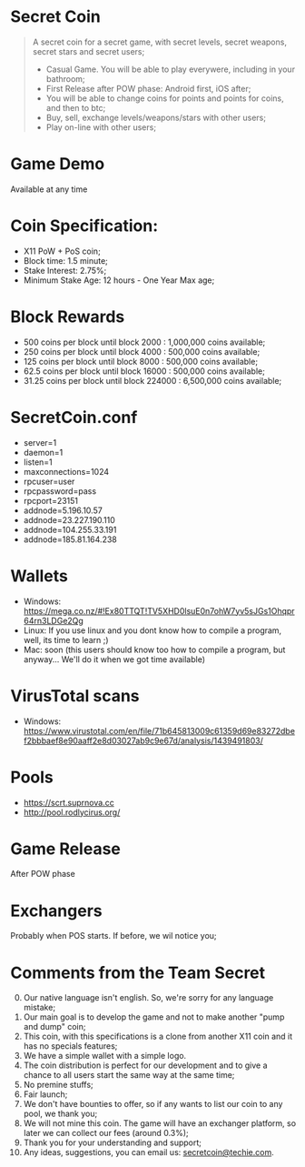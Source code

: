 # Secret Coin

> A secret coin for a secret game, with secret levels, secret weapons, secret stars and secret users;
> * Casual Game. You will be able to play everywere, including in your bathroom;
> * First Release after POW phase: Android first, iOS after;
> * You will be able to change coins for points and points for coins, and then to btc;
> * Buy, sell, exchange levels/weapons/stars with other users;
> * Play on-line with other users;

# Game Demo
Available at any time

# Coin Specification:
* X11 PoW + PoS coin;
* Block time: 1.5 minute;
* Stake Interest: 2.75%;
* Minimum Stake Age: 12 hours - One Year Max age;

# Block Rewards
* 500 coins per block until block 2000 : 1,000,000 coins available;
* 250 coins per block until block 4000 : 500,000 coins available;
* 125 coins per block until block 8000 : 500,000 coins available;
* 62.5 coins per block until block 16000 : 500,000 coins available;
* 31.25 coins per block until block 224000 : 6,500,000 coins available;

# SecretCoin.conf
* server=1
* daemon=1
* listen=1
* maxconnections=1024
* rpcuser=user
* rpcpassword=pass
* rpcport=23151
* addnode=5.196.10.57
* addnode=23.227.190.110
* addnode=104.255.33.191
* addnode=185.81.164.238

#  Wallets
* Windows: https://mega.co.nz/#!Ex80TTQT!TV5XHD0lsuE0n7ohW7yv5sJGs1Ohqpr64rn3LDGe2Qg
* Linux: If you use linux and you dont know how to compile a program, well, its time to learn ;)
* Mac: soon (this users should know too how to compile a program, but anyway... We'll do it when we got time available)

# VirusTotal scans
* Windows: https://www.virustotal.com/en/file/71b645813009c61359d69e83272dbef2bbbaef8e90aaff2e8d03027ab9c9e67d/analysis/1439491803/

# Pools
* https://scrt.suprnova.cc
* http://pool.rodlycirus.org/

# Game Release
After POW phase

# Exchangers
Probably when POS starts. If before, we wil notice you;

# Comments from the Team Secret
0. Our native language isn't english. So, we're sorry for any language mistake;
1. Our main goal is to develop the game and not to make another "pump and dump" coin;
2. This coin, with this specifications is a clone from another X11 coin and it has no specials features;
3. We have a simple wallet with a simple logo.
4. The coin distribution is perfect for our development and to give a chance to all users start the same way at the same time;
5. No premine stuffs;
6. Fair launch;
7. We don't have bounties to offer, so if any wants to list our coin to any pool, we thank you;
8. We will not mine this coin. The game will have an exchanger platform, so later we can collect our fees (around 0.3%);
9. Thank you for your understanding and support;
10. Any ideas, suggestions, you can email us: secretcoin@techie.com.
